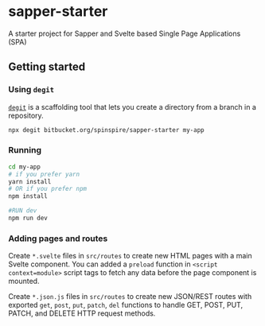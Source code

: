 # sapper-starter

A starter project for Sapper and Svelte based Single Page Applications (SPA)

## Getting started

### Using `degit`

[`degit`](https://github.com/Rich-Harris/degit) is a scaffolding tool that lets you create a directory from a branch in a repository.

```bash
npx degit bitbucket.org/spinspire/sapper-starter my-app
```

### Running

```bash
cd my-app
# if you prefer yarn
yarn install
# OR if you prefer npm
npm install

#RUN dev
npm run dev
```

### Adding pages and routes

Create `*.svelte` files in `src/routes` to create new HTML pages with a main Svelte component. You can added a `preload` function in `<script context=module>` script tags to fetch any data before the page component is mounted.

Create `*.json.js` files in `src/routes` to create new JSON/REST routes with exported `get`, `post`, `put`, `patch`, `del` functions to handle GET, POST, PUT, PATCH, and DELETE HTTP request methods.